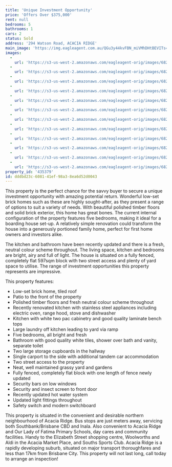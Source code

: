```yaml
---
title: 'Unique Investment Opportunity'
price: 'Offers Over $375,000'
rent: null
bedrooms: 5
bathrooms: 1
cars: 2
status: Sold
address: '294 Watson Road, ACACIA RIDGE'
main_image: 'https://img.eagleagent.com.au/QGu3y44kvFBN_miVMhDHtBEVITs=/1280x854/smart/https://s3-us-west-2.amazonaws.com/eagleagent-orig/images/6823889/123702794-image-M.jpg'
images:
  -
    url: 'https://s3-us-west-2.amazonaws.com/eagleagent-orig/images/6823900/123702794-image-K.jpg'
  -
    url: 'https://s3-us-west-2.amazonaws.com/eagleagent-orig/images/6823899/123702794-image-J.jpg'
  -
    url: 'https://s3-us-west-2.amazonaws.com/eagleagent-orig/images/6823898/123702794-image-I.jpg'
  -
    url: 'https://s3-us-west-2.amazonaws.com/eagleagent-orig/images/6823897/123702794-image-H.jpg'
  -
    url: 'https://s3-us-west-2.amazonaws.com/eagleagent-orig/images/6823896/123702794-image-G.jpg'
  -
    url: 'https://s3-us-west-2.amazonaws.com/eagleagent-orig/images/6823895/123702794-image-F.jpg'
  -
    url: 'https://s3-us-west-2.amazonaws.com/eagleagent-orig/images/6823894/123702794-image-E.jpg'
  -
    url: 'https://s3-us-west-2.amazonaws.com/eagleagent-orig/images/6823893/123702794-image-D.jpg'
  -
    url: 'https://s3-us-west-2.amazonaws.com/eagleagent-orig/images/6823892/123702794-image-C.jpg'
  -
    url: 'https://s3-us-west-2.amazonaws.com/eagleagent-orig/images/6823891/123702794-image-B.jpg'
  -
    url: 'https://s3-us-west-2.amazonaws.com/eagleagent-orig/images/6823890/123702794-image-A.jpg'
  -
    url: 'https://s3-us-west-2.amazonaws.com/eagleagent-orig/images/6823889/123702794-image-M.jpg'
property_id: '435379'
id: dddbd23c-6081-41ef-98a3-8ea6d52d0043
---
```

This property is the perfect chance for the savvy buyer to secure a unique investment opportunity with amazing potential return. Wonderful low-set brick homes such as these are highly sought-after, as they present a range of options to suit a variety of needs. With beautiful polished timber floors and solid brick exterior, this home has great bones. The current internal configuration of the property features five bedrooms, making it ideal for a boarding house set-up. A relatively simple renovation could transform the house into a generously portioned family home, perfect for first home owners and investors alike.

The kitchen and bathroom have been recently updated and there is a fresh, neutral colour scheme throughout. The living space, kitchen and bedrooms are bright, airy and full of light. The house is situated on a fully fenced, completely flat 597sqm block with two street access and plenty of yard space to utilise. The range of investment opportunities this property represents are impressive.

This property features:

*  Low-set brick home, tiled roof
*  Patio to the front of the property
*  Polished timber floors and fresh neutral colour scheme throughout
*  Recently renovated kitchen with stainless steel appliances including electric oven, range hood, stove and dishwasher
*  Kitchen with white two pac cabinetry and good quality laminate bench tops
*  Large laundry off kitchen leading to yard via ramp
*  Five bedrooms, all bright and fresh
*  Bathroom with good quality white tiles, shower over bath and vanity, separate toilet
*  Two large storage cupboards in the hallway
*  Single carport to the side with additional tandem car accommodation
*  Two street access to the property
*  Neat, well maintained grassy yard and gardens
*  Fully fenced, completely flat block with one length of fence newly updated
*  Security bars on low windows
*  Security and insect screen to front door
*  Recently updated hot water system
*  Updated light fittings throughout
*  Safety switch and modern switchboard

This property is situated in the convenient and desirable northern neighbourhood of Acacia Ridge. Bus stops are just meters away, servicing both Southbank/Brisbane CBD and Inala. Also convenient to Acacia Ridge and Our Lady of Fatima Primary Schools, day cares and community facilities. Handy to the Elizabeth Street shopping centre, Woolworths and Aldi in the Acacia Market Place, and Souths Sports Club. Acacia Ridge is a rapidly developing suburb, situated on major transport thoroughfares and less than 17km from Brisbane City. This property will not last long, call today to arrange an inspection!